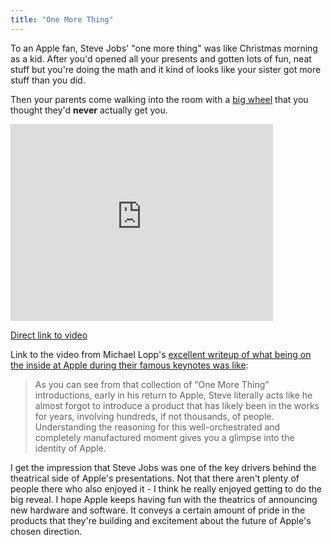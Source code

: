 ```yaml
---
title: "One More Thing"
---
```

<p>To an Apple fan, Steve Jobs' "one more thing" was like Christmas morning as a kid. After you'd opened all your presents and gotten lots of fun, neat stuff but you're doing the math and it kind of looks like your sister got more stuff than you did.</p>
<p>Then your parents come walking into the room with a <a href="http://en.wikipedia.org/wiki/Big_Wheel_(tricycle)">big wheel</a> that you thought they'd <strong>never</strong> actually get you.</p>
<p><iframe width="420" height="315" src="http://www.youtube.com/embed/3QWUAUePm8o?rel=0" frameborder="0" allowfullscreen></iframe></p>
<p><a href="http://www.youtube.com/watch?v=3QWUAUePm8o">Direct link to video</a></p>
<p>Link to the video from Michael Lopp's <a href="http://www.randsinrepose.com/archives/2012/07/22/one_more_thing.html">excellent writeup of what being on the inside at Apple during their famous keynotes was like</a>:</p>
<blockquote><p>
  As you can see from that collection of “One More Thing” introductions, early in his return to Apple, Steve literally acts like he almost forgot to introduce a product that has likely been in the works for years, involving hundreds, if not thousands, of people. Understanding the reasoning for this well-orchestrated and completely manufactured moment gives you a glimpse into the identity of Apple.
</p></blockquote>
<p>I get the impression that Steve Jobs was one of the key drivers behind the theatrical side of Apple's presentations. Not that there aren't plenty of people there who also enjoyed it - I think he really enjoyed getting to do the big reveal. I hope Apple keeps having fun with the theatrics of announcing new hardware and software. It conveys a certain amount of pride in the products that they're building and excitement about the future of Apple's chosen direction.</p>
